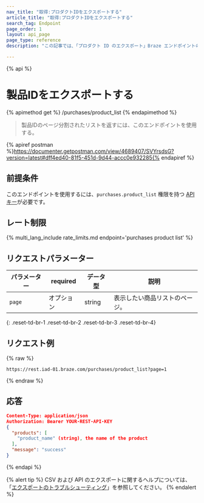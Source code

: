 ```yaml
---
nav_title: "取得:プロダクトIDをエクスポートする"
article_title: "取得:プロダクトIDをエクスポートする"
search_tag: Endpoint
page_order: 1
layout: api_page
page_type: reference
description: "この記事では、「プロダクト ID のエクスポート」Braze エンドポイントの詳細について説明します。"

---
```

{% api %}
# 製品IDをエクスポートする
{% apimethod get %}
/purchases/product_list
{% endapimethod %}

> 製品IDのページ分割されたリストを返すには、このエンドポイントを使用する。

{% apiref postman %}https://documenter.getpostman.com/view/4689407/SVYrsdsG?version=latest#dff4ed40-81f5-451d-9d44-accc0e932285{% endapiref %}

## 前提条件

このエンドポイントを使用するには、`purchases.product_list` 権限を持つ [API キー]({{site.baseurl}}/api/basics#rest-api-key/)が必要です。

## レート制限

{% multi_lang_include rate_limits.md endpoint='purchases product list' %}

## リクエストパラメーター

| パラメーター | required | データ型 | 説明 |
|---|---|---|---|
| `page` | オプション | string | 表示したい商品リストのページ。 |
{: .reset-td-br-1 .reset-td-br-2 .reset-td-br-3  .reset-td-br-4}

## リクエスト例

{% raw %}
```
https://rest.iad-01.braze.com/purchases/product_list?page=1
```
{% endraw %}

## 応答

```json
Content-Type: application/json
Authorization: Bearer YOUR-REST-API-KEY
{
  "products": [
    "product_name" (string), the name of the product
  ],
  "message": "success"
}
```

{% endapi %}

{% alert tip %}
CSV および API のエクスポートに関するヘルプについては、「[エクスポートのトラブルシューティング]({{site.baseurl}}/user_guide/data_and_analytics/export_braze_data/export_troubleshooting/)」を参照してください。
{% endalert %}
